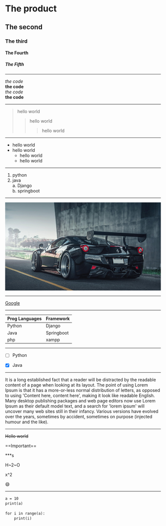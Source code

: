 # The product
## The second
### The third
#### The Fourth
##### The Fifth

---

*the code*  
**the code**  
_the code_  
__the code__

---

> hello world
>> hello world
>>> hello world

---
   
* hello world
* hello world
    * hello world
    * hello world

---

1. python
2. java  
    a. Django  
    b. springboot

---
  
![car](./backiee-86074.jpg)
  
---
  
[Google](https://www.google.com)
  
---

| Prog Languages | Framework |
| -------------- | --------- |
| Python         | Django    |
| Java           | Springboot|
| php            | xampp     |

---

- [ ] Python
- [X] Java


---

It is a long established fact that a reader will be distracted by the readable content of a page when looking at its layout. The point of using Lorem Ipsum is that it has a more-or-less normal distribution of letters, as opposed to using 'Content here, content here', making it look like readable English. Many desktop publishing packages and web page editors now use Lorem Ipsum as their default model text, and a search for 'lorem ipsum' will uncover many web sites still in their infancy. Various versions have evolved over the years, sometimes by accident, sometimes on purpose (injected humour and the like).

---
  
~~Hello world~~
  
==Important==
  
***s
  
H~2~O
 
x^2

:smile:
  
---

```
a = 10
print(a)

for i in range(a):
    print(i)

```